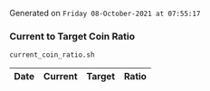 Generated on `Friday 08-October-2021 at 07:55:17`

### Current to Target Coin Ratio
`current_coin_ratio.sh`

Date|Current|Target|Ratio
---|---|---|---
